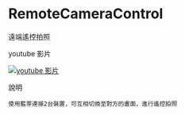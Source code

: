 RemoteCameraControl
===================

遠端遙控拍照


youtube 影片

[![youtube 影片](http://img.youtube.com/vi/cF7OTBo50G8/0.jpg)](http://www.youtube.com/watch?v=cF7OTBo50G8)

說明

    使用藍芽連接2台裝置，可互相切換至對方的畫面，進行遙控拍照
